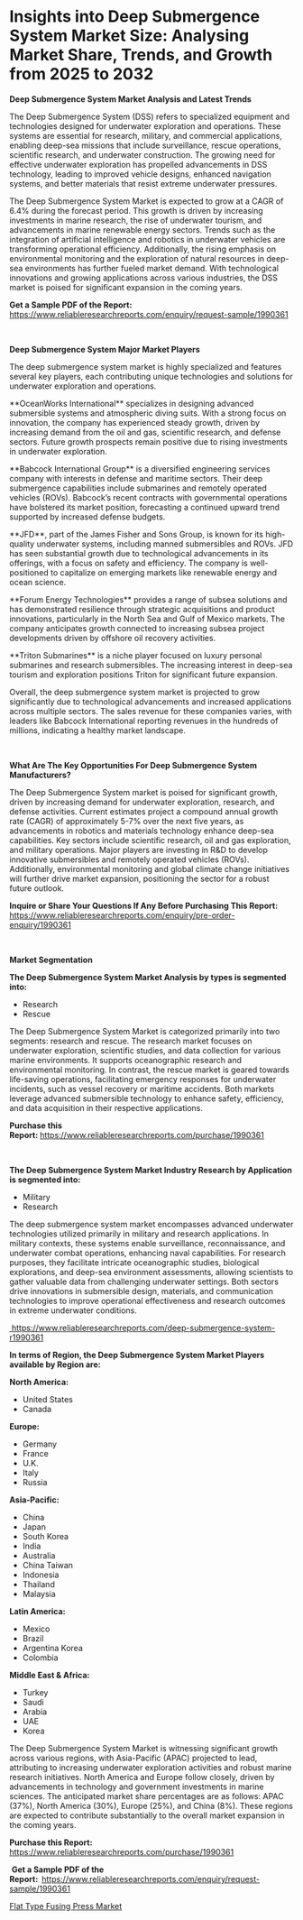 <p><h1>Insights into Deep Submergence System Market Size: Analysing Market Share, Trends, and Growth from 2025 to 2032</h1></p><p><strong>Deep Submergence System Market Analysis and Latest Trends</strong></p>
<p><p>The Deep Submergence System (DSS) refers to specialized equipment and technologies designed for underwater exploration and operations. These systems are essential for research, military, and commercial applications, enabling deep-sea missions that include surveillance, rescue operations, scientific research, and underwater construction. The growing need for effective underwater exploration has propelled advancements in DSS technology, leading to improved vehicle designs, enhanced navigation systems, and better materials that resist extreme underwater pressures.</p><p>The Deep Submergence System Market is expected to grow at a CAGR of 6.4% during the forecast period. This growth is driven by increasing investments in marine research, the rise of underwater tourism, and advancements in marine renewable energy sectors. Trends such as the integration of artificial intelligence and robotics in underwater vehicles are transforming operational efficiency. Additionally, the rising emphasis on environmental monitoring and the exploration of natural resources in deep-sea environments has further fueled market demand. With technological innovations and growing applications across various industries, the DSS market is poised for significant expansion in the coming years.</p></p>
<p><strong>Get a Sample PDF of the Report:&nbsp;</strong> <a href="https://www.reliableresearchreports.com/enquiry/request-sample/1990361?utm_campaign=2669&utm_medium=2&utm_source=Github&utm_content=ia&utm_term=02032025&utm_id=deep-submergence-system">https://www.reliableresearchreports.com/enquiry/request-sample/1990361</a></p>
<p>&nbsp;</p>
<p><strong>Deep Submergence System Major Market Players</strong></p>
<p><p>The deep submergence system market is highly specialized and features several key players, each contributing unique technologies and solutions for underwater exploration and operations. </p><p>**OceanWorks International** specializes in designing advanced submersible systems and atmospheric diving suits. With a strong focus on innovation, the company has experienced steady growth, driven by increasing demand from the oil and gas, scientific research, and defense sectors. Future growth prospects remain positive due to rising investments in underwater exploration.</p><p>**Babcock International Group** is a diversified engineering services company with interests in defense and maritime sectors. Their deep submergence capabilities include submarines and remotely operated vehicles (ROVs). Babcock’s recent contracts with governmental operations have bolstered its market position, forecasting a continued upward trend supported by increased defense budgets.</p><p>**JFD**, part of the James Fisher and Sons Group, is known for its high-quality underwater systems, including manned submersibles and ROVs. JFD has seen substantial growth due to technological advancements in its offerings, with a focus on safety and efficiency. The company is well-positioned to capitalize on emerging markets like renewable energy and ocean science.</p><p>**Forum Energy Technologies** provides a range of subsea solutions and has demonstrated resilience through strategic acquisitions and product innovations, particularly in the North Sea and Gulf of Mexico markets. The company anticipates growth connected to increasing subsea project developments driven by offshore oil recovery activities.</p><p>**Triton Submarines** is a niche player focused on luxury personal submarines and research submersibles. The increasing interest in deep-sea tourism and exploration positions Triton for significant future expansion.</p><p>Overall, the deep submergence system market is projected to grow significantly due to technological advancements and increased applications across multiple sectors. The sales revenue for these companies varies, with leaders like Babcock International reporting revenues in the hundreds of millions, indicating a healthy market landscape.</p></p>
<p>&nbsp;</p>
<p><strong>What Are The Key Opportunities For Deep Submergence System Manufacturers?</strong></p>
<p><p>The Deep Submergence System market is poised for significant growth, driven by increasing demand for underwater exploration, research, and defense activities. Current estimates project a compound annual growth rate (CAGR) of approximately 5-7% over the next five years, as advancements in robotics and materials technology enhance deep-sea capabilities. Key sectors include scientific research, oil and gas exploration, and military operations. Major players are investing in R&D to develop innovative submersibles and remotely operated vehicles (ROVs). Additionally, environmental monitoring and global climate change initiatives will further drive market expansion, positioning the sector for a robust future outlook.</p></p>
<p><strong>Inquire or Share Your Questions If Any Before Purchasing This Report:</strong> <a href="https://www.reliableresearchreports.com/enquiry/pre-order-enquiry/1990361?utm_campaign=2669&utm_medium=2&utm_source=Github&utm_content=ia&utm_term=02032025&utm_id=deep-submergence-system">https://www.reliableresearchreports.com/enquiry/pre-order-enquiry/1990361</a></p>
<p>&nbsp;</p>
<p><strong>Market Segmentation</strong></p>
<p><strong>The Deep Submergence System Market Analysis by types is segmented into:</strong></p>
<p><ul><li>Research</li><li>Rescue</li></ul></p>
<p><p>The Deep Submergence System Market is categorized primarily into two segments: research and rescue. The research market focuses on underwater exploration, scientific studies, and data collection for various marine environments. It supports oceanographic research and environmental monitoring. In contrast, the rescue market is geared towards life-saving operations, facilitating emergency responses for underwater incidents, such as vessel recovery or maritime accidents. Both markets leverage advanced submersible technology to enhance safety, efficiency, and data acquisition in their respective applications.</p></p>
<p><strong>Purchase this Report:&nbsp;</strong><a href="https://www.reliableresearchreports.com/purchase/1990361?utm_campaign=2669&utm_medium=2&utm_source=Github&utm_content=ia&utm_term=02032025&utm_id=deep-submergence-system">https://www.reliableresearchreports.com/purchase/1990361</a></p>
<p>&nbsp;</p>
<p><strong>The Deep Submergence System Market Industry Research by Application is segmented into:</strong></p>
<p><ul><li>Military</li><li>Research</li></ul></p>
<p><p>The deep submergence system market encompasses advanced underwater technologies utilized primarily in military and research applications. In military contexts, these systems enable surveillance, reconnaissance, and underwater combat operations, enhancing naval capabilities. For research purposes, they facilitate intricate oceanographic studies, biological explorations, and deep-sea environment assessments, allowing scientists to gather valuable data from challenging underwater settings. Both sectors drive innovations in submersible design, materials, and communication technologies to improve operational effectiveness and research outcomes in extreme underwater conditions.</p></p>
<p><a href="https://www.reliableresearchreports.com/deep-submergence-system-r1990361?utm_campaign=2669&utm_medium=2&utm_source=Github&utm_content=ia&utm_term=02032025&utm_id=deep-submergence-system">&nbsp;https://www.reliableresearchreports.com/deep-submergence-system-r1990361</a></p>
<p><strong>In terms of Region, the Deep Submergence System Market Players available by Region are:</strong></p>
<p>
    <p> <strong> North America: </strong>
        <ul>
            <li>United States</li>
            <li>Canada</li>
        </ul>
        </p> 
    <p> <strong> Europe: </strong>
        <ul>
            <li>Germany</li>
            <li>France</li>
            <li>U.K.</li>
            <li>Italy</li>
            <li>Russia</li>
        </ul>
        </p> 
    <p> <strong> Asia-Pacific: </strong>
        <ul>
            <li>China</li>
            <li>Japan</li>
            <li>South Korea</li>
            <li>India</li>
            <li>Australia</li>
            <li>China Taiwan</li>
            <li>Indonesia</li>
            <li>Thailand</li>
            <li>Malaysia</li>
        </ul>
        </p> 
    <p> <strong> Latin America: </strong>
        <ul>
            <li>Mexico</li>
            <li>Brazil</li>
            <li>Argentina Korea</li>
            <li>Colombia</li>
        </ul>
        </p> 
    <p> <strong> Middle East & Africa: </strong>
        <ul>
            <li>Turkey</li>
            <li>Saudi</li>
            <li>Arabia</li>
            <li>UAE</li>
            <li>Korea</li>
        </ul>
    </p>
    </p>
<p><p>The Deep Submergence System Market is witnessing significant growth across various regions, with Asia-Pacific (APAC) projected to lead, attributing to increasing underwater exploration activities and robust marine research initiatives. North America and Europe follow closely, driven by advancements in technology and government investments in marine sciences. The anticipated market share percentages are as follows: APAC (37%), North America (30%), Europe (25%), and China (8%). These regions are expected to contribute substantially to the overall market expansion in the coming years.</p></p>
<p><strong>Purchase this Report: </strong><a href="https://www.reliableresearchreports.com/purchase/1990361?utm_campaign=2669&utm_medium=2&utm_source=Github&utm_content=ia&utm_term=02032025&utm_id=deep-submergence-system">https://www.reliableresearchreports.com/purchase/1990361</a></p>
<p>&nbsp;<strong>Get a Sample PDF of the Report:&nbsp;&nbsp;</strong><a href="https://www.reliableresearchreports.com/enquiry/request-sample/1990361?utm_campaign=2669&utm_medium=2&utm_source=Github&utm_content=ia&utm_term=02032025&utm_id=deep-submergence-system">https://www.reliableresearchreports.com/enquiry/request-sample/1990361</a></p>
<p><strong></strong></p>
<p><p><a href="https://github.com/curinbucan9/Market-Research-Report-List-1/blob/main/flat-type-fusing-press-market.md?utm_campaign=2669&utm_medium=2&utm_source=Github&utm_content=ia&utm_term=02032025&utm_id=deep-submergence-system">Flat Type Fusing Press Market</a></p></p>